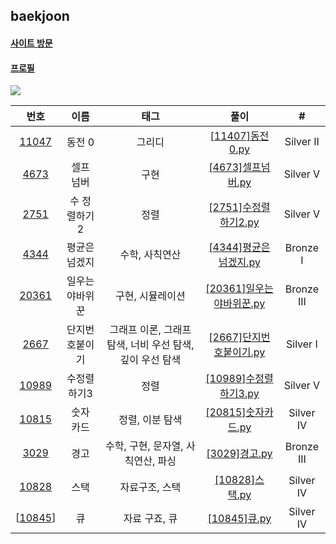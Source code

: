## baekjoon

#### [사이트 방문](https://www.acmicpc.net/)

#### [프로필](https://www.acmicpc.net/user/otwooo)

  <img src="http://mazassumnida.wtf/api/v2/generate_badge?boj=Otwooo">


<br>

|                       번호                     | 이름   | 태그 |       풀이         | #      |
|:----------------------------------------------:|:------:|:----:|:------------------:|:-------:|
|[11047](https://www.acmicpc.net/problem/11047) |동전 0   |그리디|[[11407]동전0.py](./%EA%B7%B8%EB%A6%AC%EB%94%94/%5B11047%5D%EB%8F%99%EC%A0%840.py) |Silver II|
|[4673](https://www.acmicpc.net/problem/4673)   |셀프 넘버|구현  |[[4673]셀프넘버.py](./%EA%B5%AC%ED%98%84/%5B4673%5D%EC%85%80%ED%94%84%EB%84%98%EB%B2%84.py) |Silver V|
|[2751](https://www.acmicpc.net/problem/2751) | 수 정렬하기 2 | 정렬 | [[2751]수정렬하기2.py](./%EC%A0%95%EB%A0%AC/%5B2751%5D%EC%88%98%EC%A0%95%EB%A0%AC%ED%95%98%EA%B8%B01.py) | Silver V |
|[4344](https://www.acmicpc.net/problem/4344) | 평균은 넘겠지 | 수학, 사칙연산 | [[4344]평균은넘겠지.py](./%EC%88%98%ED%95%99/%5B4344%5D%ED%8F%89%EA%B7%A0%EC%9D%80%EB%84%98%EA%B2%A0%EC%A7%80.py)| Bronze I|
|[20361](https://www.acmicpc.net/problem/20361) | 일우는 야바위꾼 | 구현, 시뮬레이션 | [[20361]일우는야바위꾼.py](./%EA%B5%AC%ED%98%84/%5B20361%5D%EC%9D%BC%EC%9A%B0%EB%8A%94%EC%95%BC%EB%B0%94%EC%9C%84%EA%BE%BC.py) | Bronze III |
|[2667](https://www.acmicpc.net/problem/2667) | 단지번호붙이기 | 그래프 이론, 그래프 탐색, 너비 우선 탐색, 깊이 우선 탐색 | [[2667]단지번호붙이기.py](./%EA%B7%B8%EB%9E%98%ED%94%84/%5B2667%5D%EB%8B%A8%EC%A7%80%EB%B2%88%ED%98%B8%EB%B6%99%EC%9D%B4%EA%B8%B0.py) | Silver I |
| [10989](https://www.acmicpc.net/problem/10989) | 수정렬하기3 | 정렬 | [[10989]수정렬하기3.py](./%EC%A0%95%EB%A0%AC/%5B10989%5D%EC%88%98%EC%A0%95%EB%A0%AC%ED%95%98%EA%B8%B03.py) |  Silver V |
| [10815](https://www.acmicpc.net/problem/10815) | 숫자 카드 | 정렬, 이분 탐색 | [[20815]숫자카드.py](./%EC%A0%95%EB%A0%AC/%5B10815%5D%EC%88%AB%EC%9E%90%EC%B9%B4%EB%93%9C.py) | Silver IV |
| [3029](https://www.acmicpc.net/problem/3029) | 경고 | 수학, 구현, 문자열, 사칙연산, 파싱 | [[3029]경고.py](./%EC%88%98%ED%95%99/%5B3029%5D%EA%B2%BD%EA%B3%A0.py) | Bronze III |
| [10828](https://www.acmicpc.net/problem/10828) | 스택 | 자료구조, 스택 | [[10828]스택.py](./%EC%9E%90%EB%A3%8C%20%EA%B5%AC%EC%A1%B0/%5B10828%5D%EC%8A%A4%ED%83%9D.py) | Silver IV |
| [[10845](https://www.acmicpc.net/problem/10845)] | 큐 | 자료 구죠, 큐 | [[10845]큐.py]() | Silver IV |